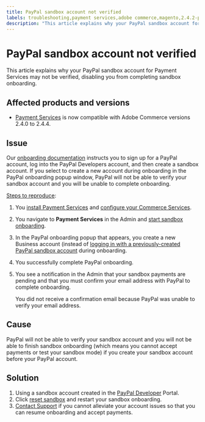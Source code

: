 ```yaml
---
title: PayPal sandbox account not verified
labels: troubleshooting,payment services,adobe commerce,magento,2.4.2-p1,paypal
description: "This article explains why your PayPal sandbox account for Payment Services may not be verified, disabling you from completing sandbox onboarding."
---
```


# PayPal sandbox account not verified

This article explains why your PayPal sandbox account for Payment Services may not be verified, disabling you from completing sandbox onboarding.

## Affected products and versions

* [Payment Services](https://marketplace.magento.com/magento-payment-services.html) is now compatible with Adobe Commerce versions 2.4.0 to 2.4.4.

## Issue

Our [onboarding documentation](https://experienceleague.adobe.com/docs/commerce-merchant-services/payment-services/get-started/onboard.html) instructs you to sign up for a PayPal account, log into the PayPal Developers account, and then create a sandbox account. If you select to create a new account during onboarding in the PayPal onboarding popup window, PayPal will not be able to verify your sandbox account and you will be unable to complete onboarding.

<ins>Steps to reproduce</ins>:

1. You [install Payment Services](https://experienceleague.adobe.com/docs/commerce-merchant-services/payment-services/get-started/install.html) and [configure your Commerce Services](https://experienceleague.adobe.com/docs/commerce-merchant-services/payment-services/get-started/connect.html#configure-commerce-services).
1. You navigate to **Payment Services** in the Admin and [start sandbox onboarding](https://experienceleague.adobe.com/docs/commerce-merchant-services/payment-services/get-started/onboard.html).
1. In the PayPal onboarding popup that appears, you create a new Business account (instead of [logging in with a previously-created PayPal sandbox account](https://experienceleague.adobe.com/docs/commerce-merchant-services/payment-services/get-started/sandbox.html#test-in-sandbox-environment) during onboarding.
1. You successfully complete PayPal onboarding.
1. You see a notification in the Admin that your sandbox payments are pending and that you must confirm your email address with PayPal to complete onboarding.

   You did not receive a confirmation email because PayPal was unable to verify your email address.

## Cause

PayPal will not be able to verify your sandbox account and you will not be able to finish sandbox onboarding (which means you cannot accept payments or test your sandbox mode) if you create your sandbox account before your PayPal account.

## Solution

1. Using a sandbox account created in the [PayPal Developer](https://developer.paypal.com/docs/api-basics/sandbox/accounts/#create-a-business-sandbox-account) Portal.
1. Click [reset sandbox](https://experienceleague.adobe.com/docs/commerce-merchant-services/payment-services/get-started/sandbox.html#test-in-sandbox-environment) and restart your sandbox onboarding.
1. [Contact Support](mailto:payment-services-support@adobe.com) if you cannot alleviate your account issues so that you can resume onboarding and accept payments.
